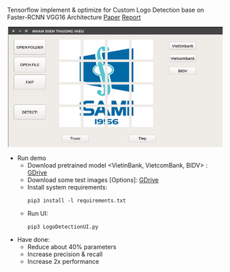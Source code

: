 Tensorflow implement & optimize for Custom Logo Detection base on Faster-RCNN VGG16 Architecture
[Paper](https://arxiv.org/abs/1506.01497)
[Report](s)
<p align="center">
<img src="ui.png" width="500" height="280">
</p>

* Run demo
  - Download pretrained model <VietinBank, VietcomBank, BIDV> : [GDrive](https://drive.google.com/open?id=1xQDOM7qXln-sp4-rEMReWkFJscHfmKi2)
  - Download some test images [Options]: [GDrive](https://drive.google.com/open?id=1CIExYmXyfvnq2VRkjrqS7hg13F0-QptO) 
  - Install system requirements: 
    ```
    pip3 install -l requirements.txt
    ```
  - Run UI: 
    ```
    pip3 LogoDetectionUI.py
    ```
* Have done:
  - Reduce about 40% parameters 
  - Increase precision & recall
  - Increase 2x performance
